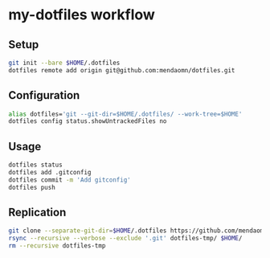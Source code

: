 # my-dotfiles workflow

## Setup
```bash
git init --bare $HOME/.dotfiles
dotfiles remote add origin git@github.com:mendaomn/dotfiles.git
```

## Configuration
```bash
alias dotfiles='git --git-dir=$HOME/.dotfiles/ --work-tree=$HOME'
dotfiles config status.showUntrackedFiles no
```

## Usage
```bash
dotfiles status
dotfiles add .gitconfig
dotfiles commit -m 'Add gitconfig'
dotfiles push
```

## Replication
```bash
git clone --separate-git-dir=$HOME/.dotfiles https://github.com/mendaomn/dotfiles.git dotfiles-tmp
rsync --recursive --verbose --exclude '.git' dotfiles-tmp/ $HOME/
rm --recursive dotfiles-tmp
```